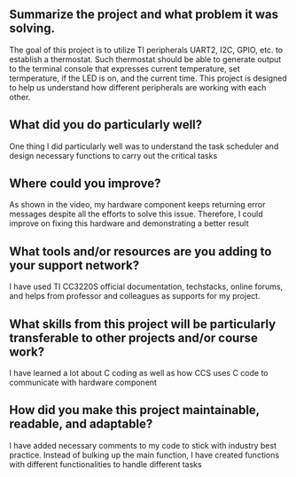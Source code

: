 ## Summarize the project and what problem it was solving.
The goal of this project is to utilize TI peripherals UART2, I2C, GPIO, etc. to establish a thermostat. Such thermostat should be able to generate output to the terminal console that expresses current temperature, set termperature, if the LED is on, and the current time. This project is designed to help us understand how different peripherals are working with each other.

## What did you do particularly well?
One thing I did particularly well was to understand the task scheduler and design necessary functions to carry out the critical tasks

## Where could you improve?
As shown in the video, my hardware component keeps returning error messages despite all the efforts to solve this issue. Therefore, I could improve on fixing this hardware and demonstrating a better result

## What tools and/or resources are you adding to your support network?
I have used TI CC3220S official documentation, techstacks, online forums, and helps from professor and colleagues as supports for my project.

## What skills from this project will be particularly transferable to other projects and/or course work?
I have learned a lot about C coding as well as how CCS uses C code to communicate with hardware component

## How did you make this project maintainable, readable, and adaptable?
I have added necessary comments to my code to stick with industry best practice. Instead of bulking up the main function, I have created functions with different functionalities to handle different tasks
